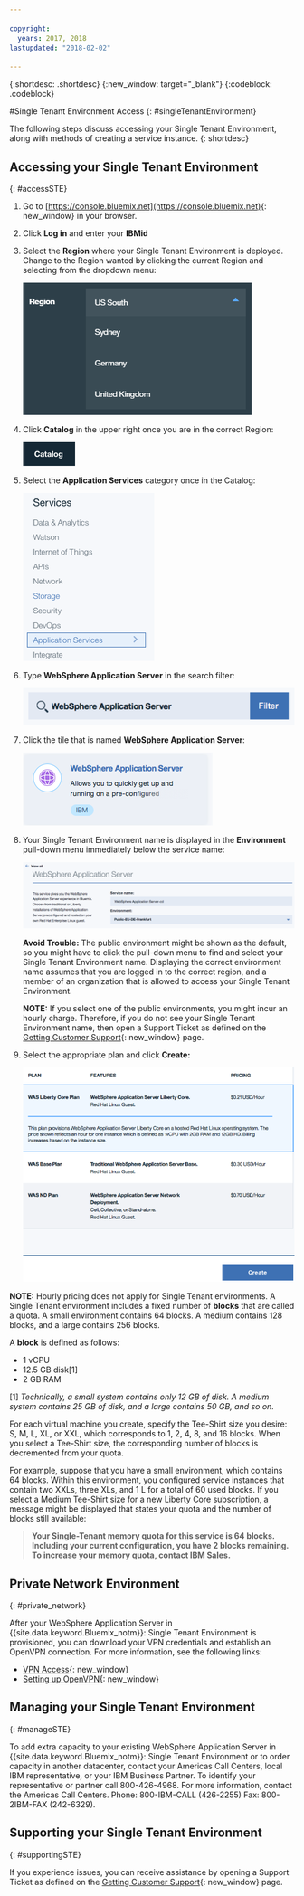 ```yaml
---

copyright:
  years: 2017, 2018
lastupdated: "2018-02-02"

---
```


{:shortdesc: .shortdesc}
{:new_window: target="_blank"}
{:codeblock: .codeblock}

#Single Tenant Environment Access
{: #singleTenantEnvironment}


The following steps discuss accessing your Single Tenant Environment, along with methods of creating a service instance.
{: shortdesc}


## Accessing your Single Tenant Environment
{: #accessSTE}

1. Go to [https://console.bluemix.net](https://console.bluemix.net){: new_window} in your browser.
2. Click **Log in** and enter your **IBMid**
3. Select the **Region** where your Single Tenant Environment is deployed. Change to the Region wanted by clicking the current Region and selecting from the dropdown menu:

      ![alt text](images/myRegion.png "Regions from the dropdown menu")
4. Click **Catalog** in the upper right once you are in the correct Region:

      ![alt text](images/catalog.png "Catalog")

5. Select the **Application Services** category once in the Catalog:

    ![alt text](images/applicationServices.png "Application Services Category")

6. Type **WebSphere Application Server** in the search filter:

    ![alt text](images/filter.png "Search Filter")

7. Click the tile that is named **WebSphere Application Server**:

    ![alt text](images/iconWAS.png "WebSphere Application Server tile")

8. Your Single Tenant Environment name is displayed in the **Environment** pull-down menu immediately below the service name:

    ![alt text](images/environment.png "Single Tenant Environment name")

    **Avoid Trouble:** The public environment might be shown as the default, so you might have to click the pull-down menu to find and select your Single Tenant Environment name. Displaying the correct environment name assumes that you are logged in to the correct region, and a member of an organization that is allowed to access your Single Tenant Environment.

    **NOTE:** If you select one of the public environments, you might incur an hourly charge. Therefore, if you do not see your Single Tenant Environment name, then open a Support Ticket as defined on the [Getting Customer Support](https://console.bluemix.net/docs/support/index.html#contacting-support){: new_window} page.

9. Select the appropriate plan and click **Create:**

    ![alt text](images/createSTE.png "Choose a plan and create your service")


**NOTE:** Hourly pricing does not apply for Single Tenant environments. A Single Tenant environment includes a fixed number of **blocks** that are called a quota. A small environment contains 64 blocks. A medium contains 128 blocks, and a large contains 256 blocks.

A **block** is defined as follows:
  * 1 vCPU
  * 12.5 GB disk[1]
  * 2 GB RAM

[1] *Technically, a small system contains only 12 GB of disk. A medium system contains 25 GB of disk, and a large contains 50 GB, and so on.*

For each virtual machine you create, specify the Tee-Shirt size you desire: S, M, L, XL, or XXL, which corresponds to 1, 2, 4, 8, and 16 blocks. When you select a Tee-Shirt size, the corresponding number of blocks is decremented from your quota.

For example, suppose that you have a small environment, which contains 64 blocks. Within this environment, you configured service instances that contain two XXLs, three XLs, and 1 L for a total of 60 used blocks. If you select a Medium Tee-Shirt size for a new Liberty Core subscription, a message might be displayed that states your quota and the number of blocks still available:

> **Your Single-Tenant memory quota for this service is 64 blocks. Including your current configuration, you have 2 blocks remaining. To increase your memory quota, contact IBM Sales.**


## Private Network Environment
{: #private_network}

After your WebSphere Application Server in {{site.data.keyword.Bluemix_notm}}: Single Tenant Environment is provisioned, you can download your VPN credentials and establish an OpenVPN connection. For more information, see the following links:

* [VPN Access](https://console.bluemix.net/docs/services/ApplicationServeronCloud/networkEnvironment.html#vpnAccess){: new_window}
* [Setting up OpenVPN](https://console.bluemix.net/docs/services/ApplicationServeronCloud/systemAccess.html#setup_openvpn){: new_window}

## Managing your Single Tenant Environment
{: #manageSTE}

To add extra capacity to your existing WebSphere Application Server in {{site.data.keyword.Bluemix_notm}}: Single Tenant Environment or to order capacity in another datacenter, contact your Americas Call Centers, local IBM representative, or your IBM Business Partner. To identify your representative or partner call 800-426-4968. For more information, contact the Americas Call Centers. Phone: 800-IBM-CALL (426-2255) Fax: 800-2IBM-FAX (242-6329).


## Supporting your Single Tenant Environment
{: #supportingSTE}

If you experience issues, you can receive assistance by opening a Support Ticket as defined on the [Getting Customer Support](https://console.bluemix.net/docs/support/index.html#contacting-support){: new_window} page.
